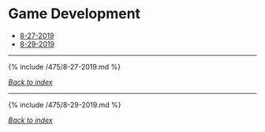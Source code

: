# Game Development

* [8-27-2019](#8-27-2019)
* [8-29-2019](#8-29-2019)

***

{% include /475/8-27-2019.md %}

*[Back to index](#Game-Development)*

***

{% include /475/8-29-2019.md %}

*[Back to index](#Game-Development)*
